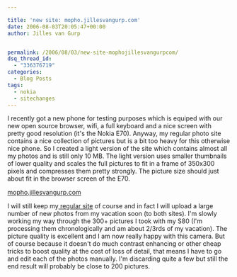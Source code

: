 ```yaml
---

title: 'new site: mopho.jillesvangurp.com'
date: 2006-08-03T20:05:47+00:00
author: Jilles van Gurp


permalink: /2006/08/03/new-site-mophojillesvangurpcom/
dsq_thread_id:
  - "336376719"
categories:
  - Blog Posts
tags:
  - nokia
  - sitechanges
---
```

I recently got a new phone for testing purposes which is equiped with our new open source browser, wifi, a full keyboard and a nice screen with pretty good resolution (it's the Nokia E70). Anyway, my regular photo site contains a nice collection of pictures but is a bit too heavy for this otherwise nice phone. So I created a light version of the site which contains almost all my photos and is still only 10 MB. The light version uses smaller thumbnails of lower quality and scales the full pictures to fit in a frame of 350x300 pixels and compresses them pretty strongly. The picture size should just about fit in the browser screen of the E70.

[mopho.jillesvangurp.com](http://mopho.jillesvangurp.com)

I will still keep my[ regular site](https://www.jillesvangurp.com) of course and in fact I will upload a large number of new photos from my vacation soon (to both sites). I'm slowly working my way through the 300+ pictures I took with my S80 (I'm processing them chronologically and am about 2/3rds of my vacation). The picture quality is excellent and I am now really happy with this camera. But of course because it doesn't do much contrast enhancing or other cheap tricks to boost quality at the cost of loss of detail, that means I have to go and edit each of the photos manually. I'm discarding quite a few but still the end result will probably be close to 200 pictures.